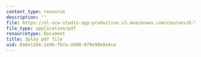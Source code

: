 ```yaml
---
content_type: resource
description: ''
file: https://ol-ocw-studio-app-production.s3.amazonaws.com/courses/8-591j-systems-biology-fall-2014/0a6e12661e96fb7add90879e99e0e4ce_lLY1u2aghIQ.pdf
file_type: application/pdf
resourcetype: Document
title: 3play pdf file
uid: 0a6e1266-1e96-fb7a-dd90-879e99e0e4ce
---
```

